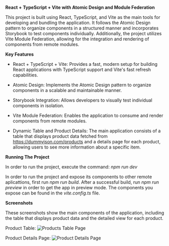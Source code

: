 **React + TypeScript + Vite with Atomic Design and Module Federation**

This project is built using React, TypeScript, and Vite as the main tools for developing and bundling the application. It follows the Atomic Design pattern to organize components in a structured manner and incorporates Storybook to test components individually. Additionally, the project utilizes Vite Module Federation, allowing for the integration and rendering of components from remote modules.

**Key Features**

- React + TypeScript + Vite: Provides a fast, modern setup for building React applications with TypeScript support and Vite's fast refresh capabilities.

- Atomic Design: Implements the Atomic Design pattern to organize components in a scalable and maintainable manner.

- Storybook Integration: Allows developers to visually test individual components in isolation.

- Vite Module Federation: Enables the application to consume and render components from remote modules.

- Dynamic Table and Product Details: The main application consists of a table that displays product data fetched from https://dummyjson.com/products and a details page for each product, allowing users to see more information about a specific item.

**Running The Project**

In order to run the project, execute the command: _npm run dev_

In order to run the project and expose its components to other remote aplicattions, first run _npm run build_. After a successful build, run _npm run preview_ in order to get the app in preview mode. The components you expose can be found in the _vite.config.ts_ file.

**Screenshots**

These screenshots show the main components of the application, including the table that displays product data and the detailed view for each product.

Product Table:
![Products Table Page](https://ibb.co.com/ZTLbzf7)

Product Details Page:
![Product Details Page](../products-app/src/assets/Product-Details.png)

